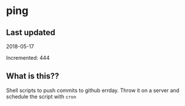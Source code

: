# ping

## Last updated
2018-05-17

Incremented: 444

## What is this??
Shell scripts to push commits to github errday. Throw it on a server and schedule the script with `cron`
